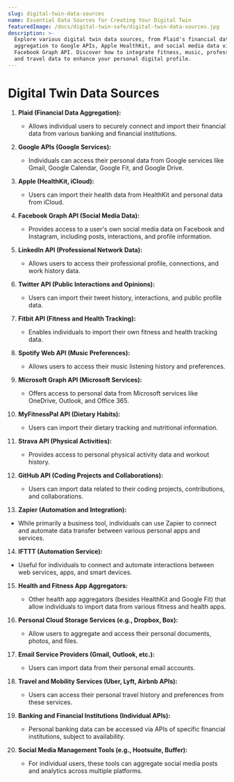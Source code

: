 ```yaml
---
slug: digital-twin-data-sources
name: Essential Data Sources for Creating Your Digital Twin
featuredImage: /docs/digital-twin-safe/digital-twin-data-sources.jpg
description: >-
  Explore various digital twin data sources, from Plaid's financial data
  aggregation to Google APIs, Apple HealthKit, and social media data via
  Facebook Graph API. Discover how to integrate fitness, music, professional,
  and travel data to enhance your personal digital profile.
---
```

# Digital Twin Data Sources

1. **Plaid (Financial Data Aggregation):**
   - Allows individual users to securely connect and import their financial data from various banking and financial institutions.

2. **Google APIs (Google Services):**
   - Individuals can access their personal data from Google services like Gmail, Google Calendar, Google Fit, and Google Drive.

3. **Apple (HealthKit, iCloud):**
   - Users can import their health data from HealthKit and personal data from iCloud.

4. **Facebook Graph API (Social Media Data):**
   - Provides access to a user's own social media data on Facebook and Instagram, including posts, interactions, and profile information.

5. **LinkedIn API (Professional Network Data):**
   - Allows users to access their professional profile, connections, and work history data.

6. **Twitter API (Public Interactions and Opinions):**
   - Users can import their tweet history, interactions, and public profile data.

7. **Fitbit API (Fitness and Health Tracking):**
   - Enables individuals to import their own fitness and health tracking data.

8. **Spotify Web API (Music Preferences):**
   - Allows users to access their music listening history and preferences.

9. **Microsoft Graph API (Microsoft Services):**
   - Offers access to personal data from Microsoft services like OneDrive, Outlook, and Office 365.

10. **MyFitnessPal API (Dietary Habits):**
    - Users can import their dietary tracking and nutritional information.

11. **Strava API (Physical Activities):**
    - Provides access to personal physical activity data and workout history.

12. **GitHub API (Coding Projects and Collaborations):**
    - Users can import data related to their coding projects, contributions, and collaborations.

13. **Zapier (Automation and Integration):**
   - While primarily a business tool, individuals can use Zapier to connect and automate data transfer between various personal apps and services.

14. **IFTTT (Automation Service):**
   - Useful for individuals to connect and automate interactions between web services, apps, and smart devices.

15. **Health and Fitness App Aggregators:**
    - Other health app aggregators (besides HealthKit and Google Fit) that allow individuals to import data from various fitness and health apps.

16. **Personal Cloud Storage Services (e.g., Dropbox, Box):**
    - Allow users to aggregate and access their personal documents, photos, and files.

17. **Email Service Providers (Gmail, Outlook, etc.):**
    - Users can import data from their personal email accounts.

18. **Travel and Mobility Services (Uber, Lyft, Airbnb APIs):**
    - Users can access their personal travel history and preferences from these services.

19. **Banking and Financial Institutions (Individual APIs):**
    - Personal banking data can be accessed via APIs of specific financial institutions, subject to availability.

20. **Social Media Management Tools (e.g., Hootsuite, Buffer):**
    - For individual users, these tools can aggregate social media posts and analytics across multiple platforms.

